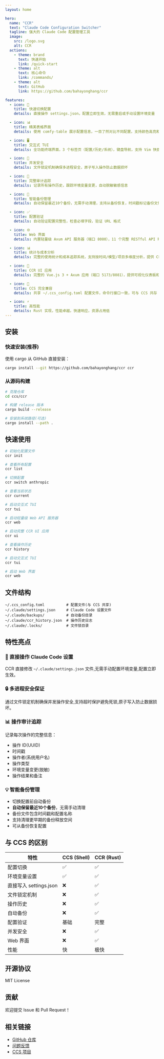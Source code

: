 ```yaml
---
layout: home

hero:
  name: "CCR"
  text: "Claude Code Configuration Switcher"
  tagline: 强大的 Claude Code 配置管理工具
  image:
    src: /logo.svg
    alt: CCR
  actions:
    - theme: brand
      text: 快速开始
      link: /quick-start
    - theme: alt
      text: 核心命令
      link: /commands/
    - theme: alt
      text: GitHub
      link: https://github.com/bahayonghang/ccr

features:
  - icon: 🚀
    title: 快速切换配置
    details: 直接操作 settings.json，配置立即生效，无需重启或手动设置环境变量

  - icon: 📊
    title: 精美表格界面
    details: 使用 comfy-table 展示配置信息，一目了然对比不同配置，支持颜色高亮和图标标识

  - icon: 🖥️
    title: 交互式 TUI
    details: 全功能终端界面，3 个标签页（配置/历史/系统），键盘导航，支持 Vim 快捷键

  - icon: 🔐
    title: 并发安全
    details: 文件锁定机制确保多进程安全，原子写入操作防止数据损坏

  - icon: 📝
    title: 完整审计追踪
    details: 记录所有操作历史，跟踪环境变量变更，自动脱敏敏感信息

  - icon: 💾
    title: 智能备份管理
    details: 自动保留最近10个备份，无需手动清理，支持从备份恢复，时间戳标记备份文件

  - icon: ✅
    title: 配置验证
    details: 自动验证配置完整性，检查必填字段，验证 URL 格式

  - icon: 🌐
    title: Web 界面
    details: 内置轻量级 Axum API 服务器（端口 8080），11 个完整 RESTful API 端点，基于 Service 层架构

  - icon: 📊
    title: 统计与成本分析
    details: 完整的使用统计和成本追踪系统，支持按时间/模型/项目多维度分析，提供 CLI 命令、Web API 和可视化仪表板

  - icon: 🎨
    title: CCR UI 应用
    details: 完整的 Vue.js 3 + Axum 应用（端口 5173/8081），提供可视化仪表板和统计分析，支持多 CLI 工具管理，首次使用自动从 GitHub 下载

  - icon: 🔄
    title: CCS 完全兼容
    details: 共享 ~/.ccs_config.toml 配置文件，命令行接口一致，可与 CCS 共存

  - icon: ⚡
    title: 高性能
    details: Rust 实现，性能卓越，快速响应，资源占用低
---
```


## 安装

### 快速安装(推荐)

使用 cargo 从 GitHub 直接安装：

```bash
cargo install --git https://github.com/bahayonghang/ccr ccr
```

### 从源码构建

```bash
# 克隆仓库
cd ccs/ccr

# 构建 release 版本
cargo build --release

# 安装到系统路径(可选)
cargo install --path .
```

## 快速使用

```bash
# 初始化配置文件
ccr init

# 查看所有配置
ccr list

# 切换配置
ccr switch anthropic

# 查看当前状态
ccr current

# 启动交互式 TUI
ccr tui

# 启动轻量级 Web API 服务器
ccr web

# 启动完整 CCR UI 应用
ccr ui

# 查看操作历史
ccr history

# 启动交互式 TUI
ccr tui

# 启动 Web 界面
ccr web
```

## 文件结构

```
~/.ccs_config.toml          # 配置文件(与 CCS 共享)
~/.claude/settings.json     # Claude Code 设置文件
~/.claude/backups/          # 自动备份目录
~/.claude/ccr_history.json  # 操作历史日志
~/.claude/.locks/           # 文件锁目录
```

## 特性亮点

### 🎯 直接操作 Claude Code 设置

CCR 直接修改 `~/.claude/settings.json` 文件,无需手动配置环境变量,配置立即生效。

### 🔒 多进程安全保证

通过文件锁定机制确保并发操作安全,支持超时保护避免死锁,原子写入防止数据损坏。

### 📊 操作审计追踪

记录每次操作的完整信息：
- 操作 ID(UUID)
- 时间戳
- 操作者(系统用户名)
- 操作类型
- 环境变量变更(脱敏)
- 操作结果和备注

### 💡 智能备份管理

- 切换配置前自动备份
- **自动保留最近10个备份**，无需手动清理
- 备份文件包含时间戳和配置名称
- 支持清理更早期的备份释放空间
- 可从备份恢复配置

## 与 CCS 的区别

| 特性 | CCS (Shell) | CCR (Rust) |
|------|-------------|-----------|
| 配置切换 | ✅ | ✅ |
| 环境变量设置 | ✅ | ✅ |
| 直接写入 settings.json | ❌ | ✅ |
| 文件锁定机制 | ❌ | ✅ |
| 操作历史 | ❌ | ✅ |
| 自动备份 | ❌ | ✅ |
| 配置验证 | 基础 | 完整 |
| 并发安全 | ❌ | ✅ |
| Web 界面 | ❌ | ✅ |
| 性能 | 快 | 极快 |

## 开源协议

MIT License

## 贡献

欢迎提交 Issue 和 Pull Request！

## 相关链接

- [GitHub 仓库](https://github.com/bahayonghang/ccr)
- [问题反馈](https://github.com/bahayonghang/ccr/issues)
- [CCS 项目](https://github.com/bahayonghang/ccs)
